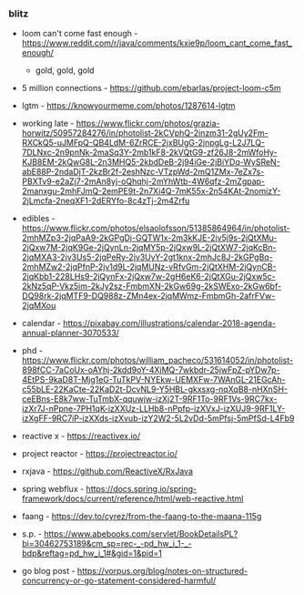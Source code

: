 
### blitz

* loom can't come fast enough - https://www.reddit.com/r/java/comments/kxie9p/loom_cant_come_fast_enough/ 
    - gold, gold, gold
* 5 million connections - https://github.com/ebarlas/project-loom-c5m

* lgtm - https://knowyourmeme.com/photos/1287614-lgtm
* working late - https://www.flickr.com/photos/grazia-horwitz/50957284276/in/photolist-2kCVphQ-2inzm31-2gUy2Fm-RXCkQ5-uJMFpQ-QB4LdM-6ZrRCE-2jxBUgG-2jnpgLg-L2J7LQ-7DLNxc-2n9pnNk-2maSq3Y-2mb1kF8-2kVQtG9-zf26J8-2mWfoHy-KJB8EM-2kQwG8L-2n3MHQ5-2kbdDeB-2j94iGe-2jBiYDq-WySReN-abE88P-2ndaDjT-2kzBr2f-2eshNzc-VTzpWd-2mQ1ZMx-7eZx7s-PBXTv9-e2aZj7-2mAn8yj-oQhqhj-2mYhWtb-4W6qfz-2mZgpap-2manxgu-2mhFJmQ-2emPE9t-2n7Xi4Q-7mK55x-2n54KAt-2nomizY-2jLmcfa-2neqXF1-2dERYfo-8c4zTj-2m4Zrfu

* edibles - https://www.flickr.com/photos/elsaolofsson/51385864964/in/photolist-2mhMZp3-2jqPaA9-2kGPgDj-GQTW1x-2m3kKJE-2jv5j9s-2jQtXMu-2jQxw7M-2jqK9Ge-2jQynLn-2jqMY5p-2jQxw9L-2jQtXW7-2jqKcBn-2jqMXA3-2jv3Us5-2jqPeRy-2jv3UyY-2gt1knx-2mhJc8J-2kGPgBq-2mhMZw2-2jqPfnP-2jv1d9L-2jqMUNz-vRfvGm-2jQtXHM-2jQynCB-2jqKbb1-228LHs9-2jQynFx-2jQxw7w-2gH6eK6-2jQtXGu-2jQxw5c-2kNz5qP-Vkz5im-2kJy2sz-FmbmXN-2kGw69g-2kSWExo-2kGw6bf-DQ98rk-2jqMTF9-DQ988z-ZMn4ex-2jqMWmz-FmbmGh-2afrFVw-2jqMXou

* calendar - https://pixabay.com/illustrations/calendar-2018-agenda-annual-planner-3070533/
* phd - https://www.flickr.com/photos/william_pacheco/531614052/in/photolist-898fCC-7aCoUx-oAYhj-2kdd9oY-4XjMQ-7wkbdr-25jwFpZ-pYDw7p-4EtPS-9kaD8T-Mjg1eG-TuTkPV-NYEkw-UEMXFw-7WAnGL-21EGcAh-c55bLE-22KaCte-22KaD2t-DcvNL9-Y5HBL-gkxsxg-nqXqB8-nHXnSH-ceEBns-E8k7ww-TuTmbX-qquwjw-izXj2T-9RF1To-9RF1Vs-9RC7kx-izXr7J-nPpne-7PH1qK-izXXUz-LLHb8-nPpfp-izXVxJ-izXUJ9-9RF1LY-izXgFF-9RC7iP-izXXds-izXvub-izY2W2-5L2vDd-5mPfsj-5mPfSd-L4Fb9

* reactive x - https://reactivex.io/
* project reactor - https://projectreactor.io/
* rxjava - https://github.com/ReactiveX/RxJava
* spring webflux - https://docs.spring.io/spring-framework/docs/current/reference/html/web-reactive.html
* faang - https://dev.to/cyrez/from-the-faang-to-the-maana-115g

* s.p. - https://www.abebooks.com/servlet/BookDetailsPL?bi=30462753189&cm_sp=rec-_-pd_hw_i_1-_-bdp&reftag=pd_hw_i_1#&gid=1&pid=1
* go blog post - https://vorpus.org/blog/notes-on-structured-concurrency-or-go-statement-considered-harmful/

